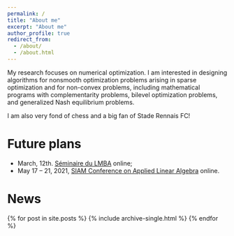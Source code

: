 ```yaml
---
permalink: /
title: "About me"
excerpt: "About me"
author_profile: true
redirect_from:
  - /about/
  - /about.html
---
```


My research focuses on numerical optimization. I am interested in designing algorithms for nonsmooth optimization problems arising in sparse optimization and for non-convex problems, including mathematical programs with complementarity problems, bilevel optimization problems, and generalized Nash equilibrium problems.

I am also very fond of chess and a big fan of Stade Rennais FC!

Future plans
======
  * March, 12th. [Séminaire du LMBA](http://web.univ-ubs.fr/lmba/seminaire/seminaire.html) online;
  * May 17 – 21, 2021, [SIAM Conference on Applied Linear Algebra](https://meetings.siam.org/program.cfm?CONFCODE=LA21) online.

News
======
{% for post in site.posts %}
  {% include archive-single.html %}
{% endfor %}
